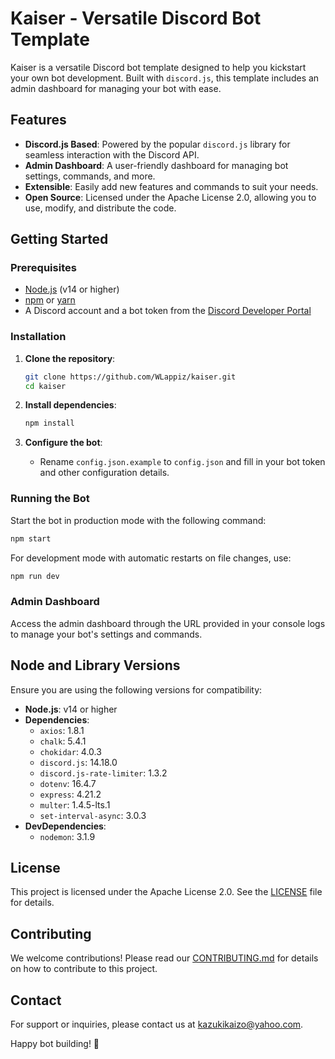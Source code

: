 # Kaiser - Versatile Discord Bot Template

Kaiser is a versatile Discord bot template designed to help you kickstart your own bot development. Built with `discord.js`, this template includes an admin dashboard for managing your bot with ease.

## Features
- **Discord.js Based**: Powered by the popular `discord.js` library for seamless interaction with the Discord API.
- **Admin Dashboard**: A user-friendly dashboard for managing bot settings, commands, and more.
- **Extensible**: Easily add new features and commands to suit your needs.
- **Open Source**: Licensed under the Apache License 2.0, allowing you to use, modify, and distribute the code.

## Getting Started
### Prerequisites
- [Node.js](https://nodejs.org/) (v14 or higher)
- [npm](https://www.npmjs.com/) or [yarn](https://yarnpkg.com/)
- A Discord account and a bot token from the [Discord Developer Portal](https://discord.com/developers/applications)

### Installation
1. **Clone the repository**:
   ```bash
   git clone https://github.com/WLappiz/kaiser.git
   cd kaiser
   ```

2. **Install dependencies**:
   ```bash
   npm install
   ```

3. **Configure the bot**:
   - Rename `config.json.example` to `config.json` and fill in your bot token and other configuration details.

### Running the Bot
Start the bot in production mode with the following command:
```bash
npm start
```

For development mode with automatic restarts on file changes, use:
```bash
npm run dev
```

### Admin Dashboard
Access the admin dashboard through the URL provided in your console logs to manage your bot's settings and commands.

## Node and Library Versions
Ensure you are using the following versions for compatibility:
- **Node.js**: v14 or higher
- **Dependencies**:
  - `axios`: 1.8.1
  - `chalk`: 5.4.1
  - `chokidar`: 4.0.3
  - `discord.js`: 14.18.0
  - `discord.js-rate-limiter`: 1.3.2
  - `dotenv`: 16.4.7
  - `express`: 4.21.2
  - `multer`: 1.4.5-lts.1
  - `set-interval-async`: 3.0.3
- **DevDependencies**:
  - `nodemon`: 3.1.9

## License
This project is licensed under the Apache License 2.0. See the [LICENSE](LICENSE) file for details.

## Contributing
We welcome contributions! Please read our [CONTRIBUTING.md](CONTRIBUTING.md) for details on how to contribute to this project.

## Contact
For support or inquiries, please contact us at kazukikaizo@yahoo.com.

Happy bot building! 🚀

